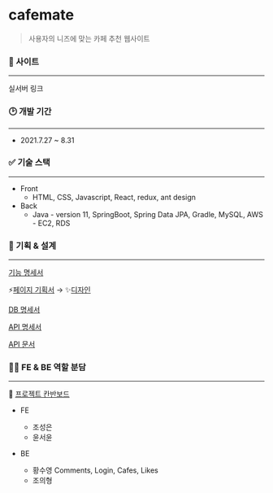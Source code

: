 # cafemate

> 사용자의 니즈에 맞는 카페 추천 웹사이트

### 🎯 사이트

---

 실서버 링크

### 🕑 개발 기간

---

- 2021.7.27 ~ 8.31

### ✅ 기술 스택

---

- Front
    - HTML, CSS, Javascript, React, redux, ant design
- Back
    - Java - version 11, SpringBoot, Spring Data JPA, Gradle, MySQL, AWS - EC2, RDS

### 🚩 기획 & 설계

---

[기능 명세서](https://www.notion.so/4241cfb8aab64592af099f34b2ccb938)

⚡[페이지 기획서](https://whimsical.com/8-MbpuashuB5aRgSKR6jM14A) → ✨[디자인](https://www.figma.com/file/1FrTtdMDvn53kDvS93GHBL/%EC%B9%B4%ED%8E%98?node-id=0%3A1)

[DB 명세서](https://www.notion.so/DB-45d7f01cbc334d40968bd39d2dfe84ad)

[API 명세서](https://www.notion.so/API-0b0cbd9ff7eb46d4b4b21446bf20233d)

[API 문서](https://www.notion.so/API-f730b73b41b249a8a394cbbc4dc18213)

### 👩‍💻 FE & BE 역할 분담

---

📢 [프로젝트 칸반보드](https://github.com/sungeun101/cafemate/projects/1)

- FE
    - 조성은
    - 윤서윤

- BE
    - 황수영
    Comments, Login, Cafes, Likes
    - 조의형
    
